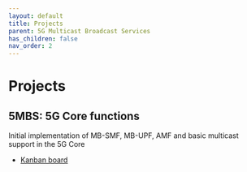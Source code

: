 ```yaml
---
layout: default
title: Projects
parent: 5G Multicast Broadcast Services
has_children: false
nav_order: 2
---
```


# Projects

## 5MBS: 5G Core functions

Initial implementation of MB-SMF, MB-UPF, AMF and basic multicast support in the 5G Core
* [Kanban board](https://github.com/orgs/5G-MAG/projects/19)
